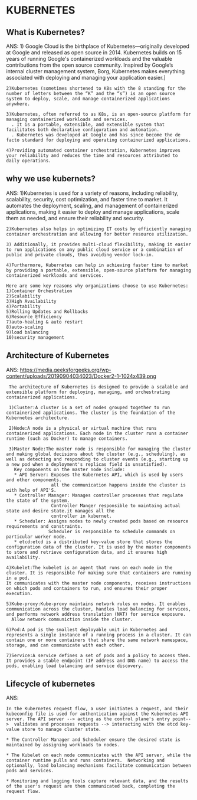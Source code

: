 # KUBERNETES

## What is Kubernetes?
ANS: 
    1) Google Cloud is the birthplace of Kubernetes—originally developed at Google and released as open source in 2014.  Kubernetes builds on 15 years of running Google's containerized workloads and the valuable contributions from the open source community. Inspired by Google’s internal cluster management system, Borg, Kubernetes makes everything associated    with deploying and managing your application easier.]

    2)Kubernetes (sometimes shortened to K8s with the 8 standing for the number of letters between the “K” and the “s”) is an open source system to deploy, scale, and manage containerized applications anywhere.

    3)Kubernetes, often referred to as K8s, is an open-source platform for managing containerized workloads and services.
      . It is a portable, extensible, and extensible system that facilitates both declarative configuration and automation.
      . Kubernetes was developed at Google and has since become the de facto standard for deploying and operating containerized applications.
      
    4)Providing automated container orchestration, Kubernetes improves your reliability and reduces the time and resources attributed to daily operations.


## why we use kubernets?
ANS: 
    1)Kubernetes is used for a variety of reasons, including reliability, scalability, security, cost optimization, and  faster time to market. It automates the deployment, scaling, and management of containerized applications, making it easier to deploy and manage applications, scale them as needed, and ensure their reliability and security.

    2)Kubernetes also helps in optimizing IT costs by efficiently managing container orchestration and allowing for better resource utilization.

    3) Additionally, it provides multi-cloud flexibility, making it easier to run applications on any public cloud service or a combination of public and private clouds, thus avoiding vendor lock-in.

    4)Furthermore, Kubernetes can help in achieving faster time to market by providing a portable, extensible, open-source platform for managing containerized workloads and services.

    Here are some key reasons why organizations choose to use Kubernetes:
    1)Container Orchestration
    2)Scalability
    3)High Availability
    4)Portability
    5)Rolling Updates and Rollbacks
    6)Resource Efficiency
    7)auto-healing & auto restart
    8)auto-scaling
    9)load balancing
    10)security management

## Architecture of Kubernetes
ANS: https://media.geeksforgeeks.org/wp-content/uploads/20190904034023/Docker2-1-1024x439.png

     The architecture of Kubernetes is designed to provide a scalable and extensible platform for deploying, managing, and orchestrating containerized applications.

     1)Cluster:A cluster is a set of nodes grouped together to run containerized applications. The cluster is the foundation of the Kubernetes architecture.

     2)Node:A node is a physical or virtual machine that runs containerized applications. Each node in the cluster runs a container runtime (such as Docker) to manage containers.

     3)Master Node:The master node is responsible for managing the cluster and making global decisions about the cluster (e.g., scheduling), as well as detecting and responding to cluster events (e.g., starting up a new pod when a deployment's replicas field is unsatisfied).
       Key components on the master node include:
       * API Server: Exposes the Kubernetes API, which is used by users and other components.
                     all the communication happens inside the cluster is with help of API'S.
       * Controller Manager: Manages controller processes that regulate the state of the system.
                     Controller Manger responsible to maintaing actual state and desire state.it manages all the 
                     controller in kubernet.
       * Scheduler: Assigns nodes to newly created pods based on resource requirements and constraints.
                    Scheduler is responsible to schedule commands on particular worker node.
       * etcd:etcd is a distributed key-value store that stores the configuration data of the cluster. It is used by the master components to store and retrieve configuration data, and it ensures high availability.

    4)Kubelet:The kubelet is an agent that runs on each node in the cluster. It is responsible for making sure that containers are running in a pod.
    It communicates with the master node components, receives instructions on which pods and containers to run, and ensures their proper execution.

    5)Kube-proxy:Kube-proxy maintains network rules on nodes. It enables communication across the cluster, handles load balancing for services, and performs network address translation (NAT) for service exposure.
      Allow network communiction inside the cluster. 

    6)Pod:A pod is the smallest deployable unit in Kubernetes and represents a single instance of a running process in a cluster. It can contain one or more containers that share the same network namespace, storage, and can communicate with each other.

    7)Service:A service defines a set of pods and a policy to access them. It provides a stable endpoint (IP address and DNS name) to access the pods, enabling load balancing and service discovery.

## Lifecycle of kubernetes
ANS: 

    In the Kubernetes request flow, a user initiates a request, and their kubeconfig file is used for authentication against the Kubernetes API server. The API server --> acting as the control plane's entry point-->  validates and processes requests --> interacting with the etcd key-value store to manage cluster state.

    * The Controller Manager and Scheduler ensure the desired state is maintained by assigning workloads to nodes.
 
    * The Kubelet on each node communicates with the API server, while the container runtime pulls and runs containers.  Networking and optionally, load balancing mechanisms facilitate communication between pods and services. 

    * Monitoring and logging tools capture relevant data, and the results of the user's request are then communicated back, completing the request flow.


